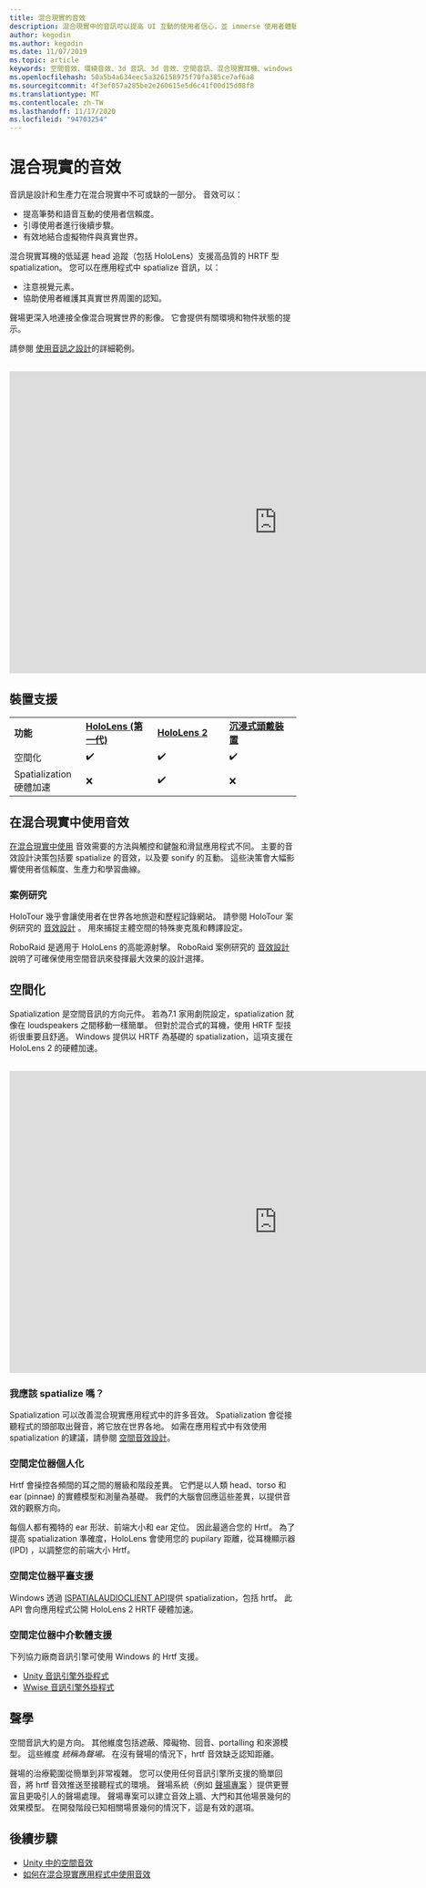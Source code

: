 ```yaml
---
title: 混合現實的音效
description: 混合現實中的音訊可以提高 UI 互動的使用者信心，並 immerse 使用者體驗。
author: kegodin
ms.author: kegodin
ms.date: 11/07/2019
ms.topic: article
keywords: 空間音效、環繞音效、3d 音訊、3d 音效、空間音訊、混合現實耳機、windows mixed reality 耳機、虛擬實境耳機、HoloLens、MRTK、混合現實工具組、個案研究、聲場
ms.openlocfilehash: 50a5b4a634eec5a326158975f70fa385ce7af6a8
ms.sourcegitcommit: 4f3ef057a285be2e260615e5d6c41f00d15d08f8
ms.translationtype: MT
ms.contentlocale: zh-TW
ms.lasthandoff: 11/17/2020
ms.locfileid: "94703254"
---
```

# <a name="audio-in-mixed-reality"></a>混合現實的音效
音訊是設計和生產力在混合現實中不可或缺的一部分。 音效可以：
* 提高筆勢和語音互動的使用者信賴度。
* 引導使用者進行後續步驟。
* 有效地結合虛擬物件與真實世界。

混合現實耳機的低延遲 head 追蹤（包括 HoloLens）支援高品質的 HRTF 型 spatialization。 您可以在應用程式中 spatialize 音訊，以：
* 注意視覺元素。
* 協助使用者維護其真實世界周圍的認知。

聲場更深入地連接全像混合現實世界的影像。 它會提供有關環境和物件狀態的提示。

請參閱 [使用音訊之設計](spatial-sound-design.md)的詳細範例。

<br>

<iframe width="940" height="530" src="https://www.youtube.com/embed/PTPvx7mDon4" frameborder="0" allow="accelerometer; autoplay; encrypted-media; gyroscope; picture-in-picture" allowfullscreen></iframe>

## <a name="device-support"></a>裝置支援

<table>
    <colgroup>
    <col width="25%" />
    <col width="25%" />
    <col width="25%" />
    <col width="25%" />
    </colgroup>
    <tr>
        <td><strong>功能</strong></td>
        <td><a href="../hololens-hardware-details.md"><strong>HoloLens (第一代) </strong></a></td>
        <td><a href="https://docs.microsoft.com/hololens/hololens2-hardware"><strong>HoloLens 2</strong></td>
        <td><a href="../discover/immersive-headset-hardware-details.md"><strong>沉浸式頭戴裝置</strong></a></td>
    </tr>
     <tr>
        <td>空間化</td>
        <td>✔️</td>
        <td>✔️</td>
        <td>✔️</td>
    </tr>
     <tr>
        <td>Spatialization 硬體加速</td>
        <td>❌</td>
        <td>✔️</td>
        <td>❌</td>
    </tr>
</table>

## <a name="use-of-sounds-in-mixed-reality"></a>在混合現實中使用音效
[在混合現實中使用](spatial-sound-design.md) 音效需要的方法與觸控和鍵盤和滑鼠應用程式不同。 主要的音效設計決策包括要 spatialize 的音效，以及要 sonify 的互動。 這些決策會大幅影響使用者信賴度、生產力和學習曲線。

### <a name="case-studies"></a>案例研究
HoloTour 幾乎會讓使用者在世界各地旅遊和歷程記錄網站。 請參閱 HoloTour 案例研究的 [音效設計](case-study-spatial-sound-design-for-holotour.md) 。 用來捕捉主體空間的特殊麥克風和轉譯設定。

RoboRaid 是適用于 HoloLens 的高能源射擊。 RoboRaid 案例研究的 [音效設計](case-study-using-spatial-sound-in-roboraid.md) 說明了可確保使用空間音訊來發揮最大效果的設計選擇。

## <a name="spatialization"></a>空間化
Spatialization 是空間音訊的方向元件。 若為7.1 家用劇院設定，spatialization 就像在 loudspeakers 之間移動一樣簡單。 但對於混合式的耳機，使用 HRTF 型技術很重要且舒適。 Windows 提供以 HRTF 為基礎的 spatialization，這項支援在 HoloLens 2 的硬體加速。

<br>

<iframe width="940" height="530" src="https://www.youtube.com/embed/aB3TDjYklmo" frameborder="0" allow="accelerometer; autoplay; encrypted-media; gyroscope; picture-in-picture" allowfullscreen></iframe>

### <a name="should-i-spatialize"></a>我應該 spatialize 嗎？
Spatialization 可以改善混合現實應用程式中的許多音效。 Spatialization 會從接聽程式的頭部取出聲音，將它放在世界各地。 如需在應用程式中有效使用 spatialization 的建議，請參閱 [空間音效設計](spatial-sound-design.md)。

### <a name="spatializer-personalization"></a>空間定位器個人化
Hrtf 會操控各頻間的耳之間的層級和階段差異。 它們是以人類 head、torso 和 ear (pinnae) 的實體模型和測量為基礎。 我們的大腦會回應這些差異，以提供音效的觀察方向。

每個人都有獨特的 ear 形狀、前端大小和 ear 定位。 因此最適合您的 Hrtf。 為了提高 spatialization 準確度，HoloLens 會使用您的 pupilary 距離，從耳機顯示器 (IPD) ，以調整您的前端大小 Hrtf。

### <a name="spatializer-platform-support"></a>空間定位器平臺支援
Windows 透過 [ISPATIALAUDIOCLIENT API](https://docs.microsoft.com/windows/win32/coreaudio/spatial-sound)提供 spatialization，包括 hrtf。 此 API 會向應用程式公開 HoloLens 2 HRTF 硬體加速。

### <a name="spatializer-middleware-support"></a>空間定位器中介軟體支援
下列協力廠商音訊引擎可使用 Windows 的 Hrtf 支援。
* [Unity 音訊引擎外掛程式](../develop/unity/spatial-sound-in-unity.md)
* [Wwise 音訊引擎外掛程式](https://www.audiokinetic.com/products/plug-ins/msspatial/)

## <a name="acoustics"></a>聲學
空間音訊大約是方向。 其他維度包括遮蔽、障礙物、回音、portalling 和來源模型。 這些維度 *統稱為聲場。* 在沒有聲場的情況下，hrtf 音效缺乏認知距離。

聲場的治療範圍從簡單到非常複雜。 您可以使用任何音訊引擎所支援的簡單回音，將 hrtf 音效推送至接聽程式的環境。 聲場系統（例如 [聲場專案](https://aka.ms/acoustics)  ）提供更豐富且更吸引人的聲場處理。 聲場專案可以建立音效上牆、大門和其他場景幾何的效果模型。 在開發階段已知相關場景幾何的情況下，這是有效的選項。

## <a name="next-steps"></a>後續步驟
- [Unity 中的空間音效](../develop/unity/spatial-sound-in-unity.md)
- [如何在混合現實應用程式中使用音效](spatial-sound-design.md)
